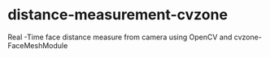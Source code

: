 # distance-measurement-cvzone
Real -Time face distance measure from camera using OpenCV and cvzone-FaceMeshModule

